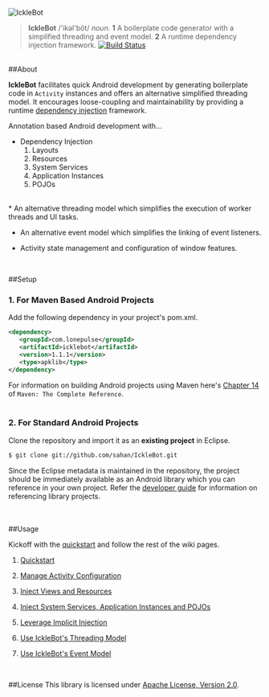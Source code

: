 ![IckleBot](https://raw.github.com/sahan/IckleBot/master/logo.png)

> **IckleBot** /'ikəl'bôt/ <em>noun.</em> **1** A boilerplate code generator with a 
simplified threading and event model. **2** A runtime dependency injection framework. 
[![Build Status](https://travis-ci.org/sahan/IckleBot.png?branch=master)](https://travis-ci.org/sahan/IckleBot)

<br/>
##About

**IckleBot** facilitates quick Android development by generating boilerplate code in 
`Activity` instances and offers an alternative simplified threading model. It encourages 
loose-coupling and maintainability by providing a runtime [dependency injection](http://en.wikipedia.org/wiki/Dependency_injection) 
framework.   
   
Annotation based Android development with...
   
* Dependency Injection   
	1. Layouts
	2. Resources
	3. System Services
	4. Application Instances
	5. POJOs   
<br/>
* An alternative threading model which simplifies the execution of worker threads and 
UI tasks.   

* An alternative event model which simplifies the linking of event listeners.   

* Activity state management and configuration of window features.   
<br/>

##Setup

### 1. For Maven Based Android Projects

Add the following dependency in your project's pom.xml.

```xml
<dependency>
   <groupId>com.lonepulse</groupId>
   <artifactId>icklebot</artifactId>
   <version>1.1.1</version>
   <type>apklib</type>
</dependency>
```

For information on building Android projects using Maven here's [Chapter 14](http://www.sonatype.com/books/mvnref-book/reference/android-dev.html) of `Maven: The Complete Reference`.   
<br/>   

### 2. For Standard Android Projects

Clone the repository and import it as an **existing project** in Eclipse.

```bash
$ git clone git://github.com/sahan/IckleBot.git
```

Since the Eclipse metadata is maintained in the repository, the project should be immediately available as an Android library which you can reference in your own project. Refer the [developer guide](http://developer.android.com/tools/projects/projects-eclipse.html#ReferencingLibraryProject) for information on referencing library projects.   
<br/><br/>

##Usage

Kickoff with the [quickstart](https://github.com/sahan/IckleBot/wiki/Quickstart) and follow the rest of the wiki pages.

1. [Quickstart](https://github.com/sahan/IckleBot/wiki/Quickstart)

2. [Manage Activity Configuration](https://github.com/sahan/IckleBot/wiki/Manage-Activity-Configuration)

3. [Inject Views and Resources](https://github.com/sahan/IckleBot/wiki/Inject-Views-and-Resources)

4. [Inject System Services, Application Instances and POJOs](https://github.com/sahan/IckleBot/wiki/Inject-System-Services,-Application-Instances-and-POJOs)

5. [Leverage Implicit Injection](https://github.com/sahan/IckleBot/wiki/Leverage-Implicit-Injection)

6. [Use IckleBot's Threading Model](https://github.com/sahan/IckleBot/wiki/Use-IckleBot's-Threading-Model)
  
7. [Use IckleBot's Event Model](https://github.com/sahan/IckleBot/wiki/Use-IckleBot's-Event-Model)   
<br/>

##License
This library is licensed under [Apache License, Version 2.0](http://www.apache.org/licenses/LICENSE-2.0.html).

